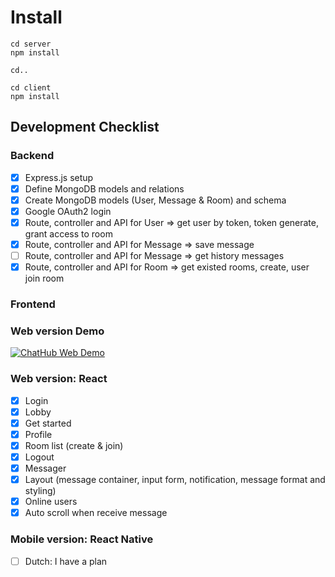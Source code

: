 # Install

```
cd server
npm install

cd..

cd client
npm install
```

## Development Checklist

### Backend
- [x] Express.js setup
- [x] Define MongoDB models and relations
- [x] Create MongoDB models (User, Message & Room) and schema
- [x] Google OAuth2 login
- [x] Route, controller and API for User => get user by token, token generate, grant access to room
- [x] Route, controller and API for Message => save message
- [ ] Route, controller and API for Message => get history messages
- [x] Route, controller and API for Room => get existed rooms, create, user join room

### Frontend

### Web version Demo

[![ChatHub Web Demo](https://img.youtube.com/vi/IcNrrm1Z4-o/0.jpg)](https://youtu.be/IcNrrm1Z4-o)

### Web version: React

- [x] Login
- [x] Lobby
- [x] Get started
- [x] Profile
- [x] Room list (create & join)
- [x] Logout
- [x] Messager
- [x] Layout (message container, input form, notification, message format and styling)
- [x] Online users
- [x] Auto scroll when receive message

### Mobile version: React Native

- [ ] Dutch: I have a plan
